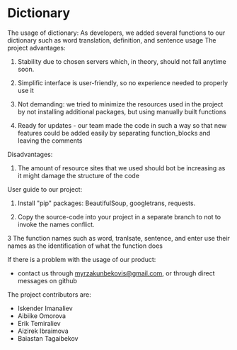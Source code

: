 # Dictionary
The usage of dictionary: As developers, we added several functions to our dictionary such as word translation, definition, and sentence usage
The project advantages: 

1. Stability due to chosen servers which, in theory, should not fall anytime soon. 

2. Simplific interface is user-friendly, so no experience needed to properly use it

3. Not demanding: we tried to minimize the resources used in the project by not installing additional packages, but using manually built functions

4. Ready for updates - our team made the code in such a way so that new features could be added easily by separating function_blocks and leaving the comments

Disadvantages:

1. The amount of resource sites that we used should bot be increasing as it might damage the structure of the code

User guide to our project:

1. Install "pip" packages: BeautifulSoup, googletrans, requests.

2. Copy the source-code into your project in a separate branch to not to invoke the names conflict.

3 The function names such as word, tranlsate, sentence, and enter use their names as the identification of what the function does

If there is a problem with the usage of our product:
 - contact us through myrzakunbekovis@gmail.com, or through direct messages on github
 
 The project contributors are:
  - Iskender Imanaliev
  - Aibiike Omorova
  - Erik Temiraliev
  - Aizirek Ibraimova
  - Baiastan Tagaibekov

